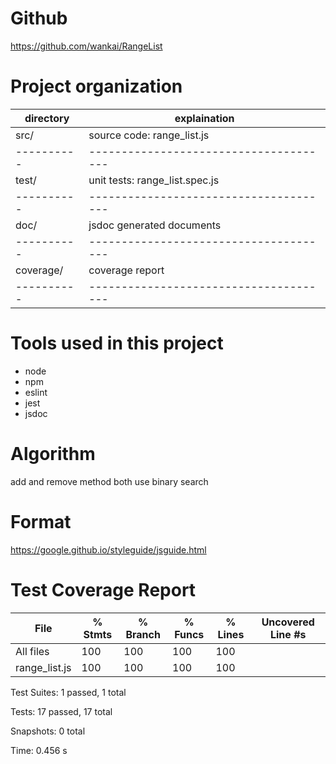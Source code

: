 # Github
https://github.com/wankai/RangeList

# Project organization

directory | explaination
--------- | ----------------------------------
src/      | source code: range_list.js
----------|--------------------------------------
test/     | unit tests: range_list.spec.js
----------|--------------------------------------
doc/      | jsdoc generated documents
----------|--------------------------------------
coverage/ | coverage report
----------|--------------------------------------

# Tools used in this project

* node
* npm
* eslint
* jest
* jsdoc

# Algorithm

add and remove method both use binary search

# Format

https://google.github.io/styleguide/jsguide.html

# Test Coverage Report

File           | % Stmts | % Branch | % Funcs | % Lines | Uncovered Line #s
---------------|---------|----------|---------|---------|-------------------
All files      |     100 |      100 |     100 |     100 |
 range_list.js |     100 |      100 |     100 |     100 |

Test Suites: 1 passed, 1 total

Tests:       17 passed, 17 total

Snapshots:   0 total

Time:        0.456 s
